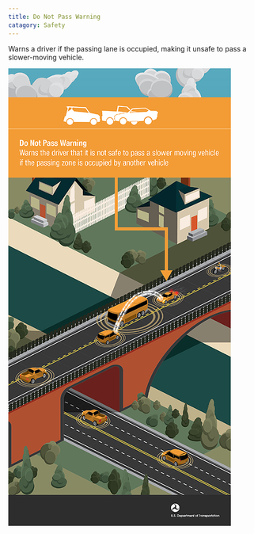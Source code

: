```yaml
---
title: Do Not Pass Warning
catagory: Safety
---
```


Warns a driver if the passing lane is occupied, making it unsafe to pass a slower-moving vehicle.

![Do Not Pass Warning](../../assets/images/infographics/V2V_DoNotPassWarning-01.png)